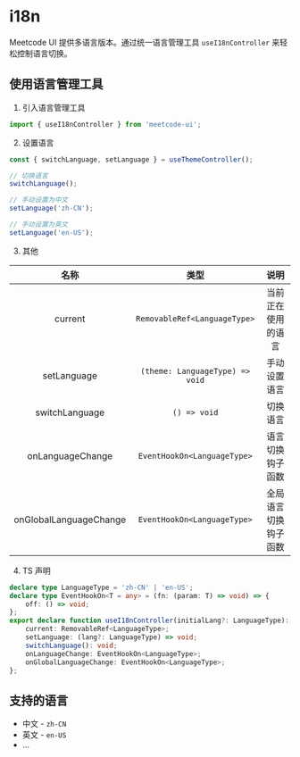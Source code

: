 # i18n

Meetcode UI 提供多语言版本。通过统一语言管理工具 `useI18nController` 来轻松控制语言切换。

## 使用语言管理工具

1. 引入语言管理工具

```ts
import { useI18nController } from 'meetcode-ui';
```

2. 设置语言

```ts
const { switchLanguage, setLanguage } = useThemeController();

// 切换语言
switchLanguage();

// 手动设置为中文
setLanguage('zh-CN');

// 手动设置为英文
setLanguage('en-US');
```

3. 其他

|          名称          |              类型               |         说明         |
| :--------------------: | :-----------------------------: | :------------------: |
|        current         |  `RemovableRef<LanguageType>`   |  当前正在使用的语言  |
|      setLanguage       | `(theme: LanguageType) => void` |     手动设置语言     |
|     switchLanguage     |          `() => void`           |       切换语言       |
|    onLanguageChange    |   `EventHookOn<LanguageType>`   |   语言切换钩子函数   |
| onGlobalLanguageChange |   `EventHookOn<LanguageType>`   | 全局语言切换钩子函数 |

4. TS 声明

```ts
declare type LanguageType = 'zh-CN' | 'en-US';
declare type EventHookOn<T = any> = (fn: (param: T) => void) => {
    off: () => void;
};
export declare function useI18nController(initialLang?: LanguageType): {
    current: RemovableRef<LanguageType>;
    setLanguage: (lang?: LanguageType) => void;
    switchLanguage(): void;
    onLanguageChange: EventHookOn<LanguageType>;
    onGlobalLanguageChange: EventHookOn<LanguageType>;
};
```

## 支持的语言

-   中文 - `zh-CN`
-   英文 - `en-US`
-   ...
